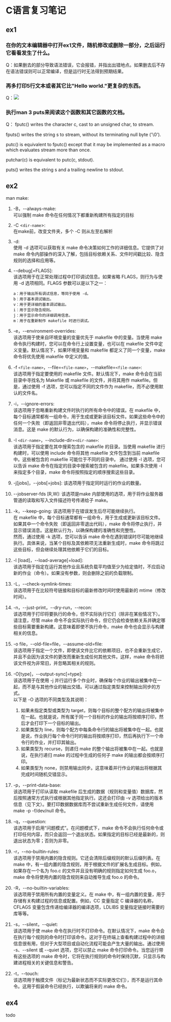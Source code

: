 # C语言复习笔记

## ex1
### 在你的文本编辑器中打开ex1文件，随机修改或删除一部分，之后运行它看看发生了什么。  
Q：如果删去的部分导致语法错误，它会报错，并指出出错地点。如果删去后不存在语法错误则可以正常编译，但是运行时无法得到预期结果。  

### 再多打印5行文本或者其它比"Hello world."更复杂的东西。
Q：![](图片1.png)

### 执行man 3 puts来阅读这个函数和其它函数的文档。
Q：
fputc() writes the character c, cast to  an  unsigned char, to stream.  

fputs()  writes  the  string s to stream, without its terminating null byte ('\0').  

putc() is equivalent to fputc() except that it may be implemented  as  a  macro which evaluates stream more than once.  

putchar(c) is equivalent to putc(c, stdout).

puts() writes the string s and a trailing newline  to stdout.  

## ex2
man make:  
1. -B，--always-make:  
    可以强制 make 命令在任何情况下都重新构建所有指定的目标

2. -C <`dir-name`>:  
    在make前，改变文件夹，多个 -C 则从左至右解析

3. -d:  
    使用 -d 选项可以获取有关 make 命令决策如何工作的详细信息。它提供了对 make 命令内部操作的深入了解，包括目标依赖关系、文件时间戳比较、隐含规则的选择和应用等。

4. --debug[=FLAGS]:  
    该选项用于在正常处理过程中打印调试信息。如果省略 FLAGS，则行为与使用 -d 选项相同。FLAGS 参数可以是以下之一：
    ```
    a：用于输出所有调试信息，等同于使用 -d。
    b：用于基本调试输出。
    v：用于更详细的基本调试输出。
    i：用于显示隐含规则。
    j：用于显示命令的详细调用信息。
    m：用于在重新制作 makefile 时进行调试。
    ```

5. -e，--environment-overrides:  
    该选项用于使来自环境变量的变量优先于 makefile 中的变量。当使用 make 命令执行构建时，您可以在命令行上设置变量，也可以在 makefile 文件中定义变量。默认情况下，如果环境变量和 makefile 都定义了同一个变量，make 命令将优先使用 makefile 中定义的值。  

6. -f `<file-name>`，--file=`<file-name>`，--makefile=`<file-name>`:  
    该选项用于指定要使用的 makefile 文件。默认情况下，make 命令会在当前目录中寻找名为 Makefile 或 makefile 的文件，并将其用作 makefile。但是，通过使用 -f 选项，您可以指定不同的文件作为 makefile，而不必使用默认的文件名。

7. -i，--ignore-errors:  
    该选项用于忽略重新构建文件时执行的所有命令中的错误。在 makefile 中，每个目标通常都有一组命令，用于生成或更新该目标文件。如果这些命令中的任何一个失败（即返回非零退出代码），make 命令将停止执行，并显示错误消息。这是 make 的默认行为，以确保构建的准确性和完整性。  

8. -I `<dir-name>`，--include-dir=`<dir-name>`:  
    该选项用于指定要在其中搜索包含的 makefile 的目录。当使用 makefile 进行构建时，可以使用 include 命令将其他 makefile 文件包含到当前 makefile 中。这些被包含的 makefile 可能位于不同的目录中。
    通过使用 -I 选项，您可以告诉 make 命令在指定的目录中搜索被包含的 makefile。如果多次使用 -I 来指定多个目录，make 命令将按照指定的顺序搜索这些目录。  

9. -j[jobs]，--jobs[=jobs]:
    该选项用于指定同时运行的作业的数量。

10. --jobserver-fds [R,W]:
    该选项是make 内部使用的选项，用于将作业服务器管道的读取和写入文件描述符号传递给子 make。

11. -k，--keep-going:
    该选项用于在错误发生后尽可能继续执行。  
    在 makefile 中，每个目标通常都有一组命令，用于生成或更新该目标文件。如果其中一个命令失败（即返回非零退出代码），make 命令将停止执行，并显示错误消息。这是默认行为，以确保构建的准确性和完整性。  
    然而，通过使用 -k 选项，您可以告诉 make 命令在遇到错误时尽可能地继续执行。具体来说，当某个目标及其依赖项无法重新生成时，make 命令将跳过这些目标，但会继续处理其他依赖于它们的目标。  

12. -l [load]，--load-average[=load]:   
    该选项用于指定在运行其他作业且系统负载平均值至少为给定值时，不应启动新的作业（命令）。如果没有参数，则会删除之前的负载限制。  

13. -L，--check-symlink-times:  
    该选项用于在比较符号链接和目标的最新修改时间时使用最新的 mtime（修改时间）。

14. -n，--just-print，--dry-run，--recon:  
    该选项用于打印将要执行的命令，但不实际执行它们（除非在某些情况下）。请注意，尽管 make 命令不会实际执行命令，但它仍会检查依赖关系并确定哪些目标需要重新构建。这意味着即使不执行命令，make 命令也会显示与构建相关的信息。  

15. -o file，--old-file=file，--assume-old=file:  
    该选项用于指定一个文件，即使该文件比它的依赖项旧，也不会重新生成它，并且不会因为该文件的更改而重新生成任何其他文件。这样，make 命令将把该文件视为非常旧，并忽略其相关的规则。  

16. -O[type]，--output-sync[=type]:  
    该选项用于在使用 -j 并行运行多个作业时，确保每个作业的输出被集中在一起，而不是与其他作业的输出交错。可以通过指定类型来控制输出同步的方式。  
    以下是 -O 选项的不同类型及其说明：  
    1. 如果未指定类型或类型为 target，则每个目标的整个配方的输出将被集中在一起。也就是说，所有属于同一个目标的作业的输出将按顺序打印，然后才会打印下一个目标的输出。  
    2. 如果类型为 line，则每个配方中每条命令行的输出将被集中在一起。也就是说，作业执行每个命令行时的输出将按顺序打印，然后再执行下一个命令行的作业，并打印其输出。  
    3. 如果类型为 recurse，则递归 make 的整个输出将被集中在一起。也就是说，在执行递归 make 的过程中生成的任何子 make 的输出都会按顺序打印。  
    4. 如果类型为 none，则禁用输出同步。这意味着并行作业的输出将根据其完成时间随机交错显示。  

17. -p，--print-data-base:  
    该选项用于打印从读取 makefile 后生成的数据（规则和变量值）数据库，然后按照通常方式执行或根据其他指定执行。这还会打印由 -v 选项给出的版本信息（见下文）。要打印数据数据库而不尝试重新生成任何文件，请使用 make -p -f/dev/null 命令。

18. -q，--question:  
    该选项用于启用“问题模式”。在问题模式下，make 命令不会执行任何命令或打印任何内容，而只会返回一个退出状态。如果指定的目标已经是最新的，则退出状态为零；否则为非零。  

19. -r，--no-builtin-rules:  
    该选项用于禁用内置的隐含规则。它还会清除后缀规则的默认后缀列表。在 make 中，有一组内置的隐含规则，用于根据文件的扩展名生成目标。例如，如果存在一个名为 foo.c 的文件并且没有明确的规则指定如何生成 foo.o，make 命令将使用内置的隐含规则来自动推导生成 foo.o 的命令。  

20. -R，--no-builtin-variables:  
    该选项用于禁用所有内置的变量定义。在 make 中，有一组内置的变量，用于存储有关构建过程的信息或配置。例如，CC 变量指定 C 编译器的名称，CFLAGS 变量包含传递给编译器的编译选项，LDLIBS 变量指定链接时需要的库等等。  

21. -s，--silent，--quiet:  
    该选项用于使 make 命令在执行时不打印命令。在默认情况下，make 命令会在执行每个规则的命令时打印该命令。这对于在终端上查看构建过程中的详细信息很有用，但对于大型项目或自动化流程可能会产生大量的输出。通过使用 -s、--silent 或 --quiet 选项，您可以禁止 make 命令打印命令。当您运行带有这些选项的 make 命令时，它将在执行规则的命令时保持沉默，只显示与构建进程相关的关键信息和警告。

22. -t，--touch:  
    该选项用于触摸文件（标记为最新状态而不实际更改它们），而不是运行其命令。这用于假装命令已经执行，以欺骗将来的 make 命令。

## ex4
todo
